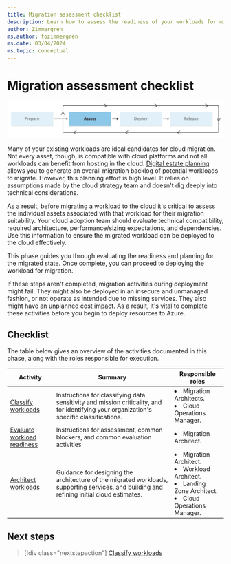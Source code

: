 ```yaml
---
title: Migration assessment checklist
description: Learn how to assess the readiness of your workloads for migration to the cloud with the Cloud Adoption Framework for Azure.
author: Zimmergren
ms.author: tozimmergren
ms.date: 03/04/2024
ms.topic: conceptual
---
```


# Migration assessment checklist

![Diagram that shows the assess-phase of the migration guidance in the Cloud Adoption Framework](../media/migrate-assess.svg)

Many of your existing workloads are ideal candidates for cloud migration. Not every asset, though, is compatible with cloud platforms and not all workloads can benefit from hosting in the cloud. [Digital estate planning](/azure/cloud-adoption-framework/digital-estate/) allows you to generate an overall migration backlog of potential workloads to migrate. However, this planning effort is high level. It relies on assumptions made by the cloud strategy team and doesn't dig deeply into technical considerations.

As a result, before migrating a workload to the cloud it's critical to assess the individual assets associated with that workload for their migration suitability. Your cloud adoption team should evaluate technical compatibility, required architecture, performance/sizing expectations, and dependencies. Use this information to ensure the migrated workload can be deployed to the cloud effectively.

This phase guides you through evaluating the readiness and planning for the migrated state. Once complete, you can proceed to deploying the workload for migration.

If these steps aren't completed, migration activities during deployment might fail. They might also be deployed in an insecure and unmanaged fashion, or not operate as intended due to missing services. They also might have an unplanned cost impact. As a result, it's vital to complete these activities before you begin to deploy resources to Azure.

## Checklist

The table below gives an overview of the activities documented in this phase, along with the roles responsible for execution.

|Activity|Summary|Responsible roles|
|---|---|---|
|[Classify workloads](./classify.md)|Instructions for classifying data sensitivity and mission criticality, and for identifying your organization's specific classifications.|<li>Migration Architects.<br><li>Cloud Operations Manager.|
|[Evaluate workload readiness](./evaluate.md)|Instructions for assessment, common blockers, and common evaluation activities|<li>Migration Architect.|
|[Architect workloads](./architect.md)|Guidance for designing the architecture of the migrated workloads, supporting services, and building and refining initial cloud estimates.|<li>Migration Architect.<br><li>Workload Architect.<br><li>Landing Zone Architect.<br><li>Cloud Operations Manager.|

## Next steps

> [!div class="nextstepaction"]
> [Classify workloads](./classify.md)
